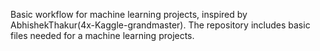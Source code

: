 Basic workflow for machine learning projects, inspired by AbhishekThakur(4x-Kaggle-grandmaster).
The repository includes basic files needed for a machine learning projects.
